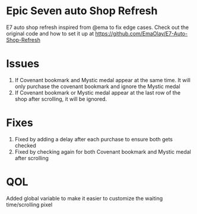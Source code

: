 # Epic Seven auto Shop Refresh
 E7 auto shop refresh inspired from @ema to fix edge cases.
 Check out the original code and how to set it up at https://github.com/EmaOlay/E7-Auto-Shop-Refresh 

# Issues
1. If Covenant bookmark and Mystic medal appear at the same time. It will only purchase the covenant bookmark and ignore the Mystic medal
2. If Covenant bookmark or Mystic medal appear at the last row of the shop after scrolling, it will be ignored.

# Fixes
1. Fixed by adding a delay after each purchase to ensure both gets checked
2. Fixed by checking again for both Covenant bookmark and Mystic medal after scrolling

# QOL
Added global variable to make it easier to customize the waiting time/scrolling pixel 

